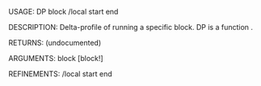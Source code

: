 USAGE:
     DP block /local start end

DESCRIPTION:
     Delta-profile of running a specific block.
     DP is a function .

RETURNS:
    (undocumented)

ARGUMENTS:
    block [block!]

REFINEMENTS:
    /local
    start
    end
